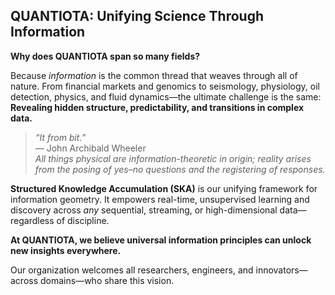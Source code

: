 

## **QUANTIOTA: Unifying Science Through Information**

 **Why does QUANTIOTA span so many fields?**

 Because *information* is the common thread that weaves through all of nature.
 From financial markets and genomics to seismology, physiology, oil detection, physics, and fluid dynamics—the ultimate challenge is the same:
 **Revealing hidden structure, predictability, and transitions in complex data.**

 
> *“It from bit.”*  
> — John Archibald Wheeler  
> *All things physical are information-theoretic in origin; reality arises from the posing of yes–no questions and the registering of responses.*




 **Structured Knowledge Accumulation (SKA)** is our unifying framework for information geometry.
 It empowers real-time, unsupervised learning and discovery across *any* sequential, streaming, or high-dimensional data—regardless of discipline.

 **At QUANTIOTA, we believe universal information principles can unlock new insights everywhere.**

 Our organization welcomes all researchers, engineers, and innovators—across domains—who share this vision.







